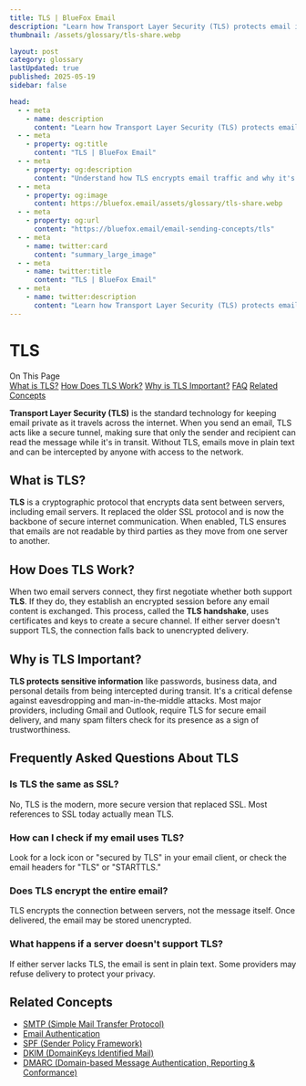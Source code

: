 ```yaml
---
title: TLS | BlueFox Email
description: "Learn how Transport Layer Security (TLS) protects email in transit, why it matters for privacy, and how it fits into modern email security."
thumbnail: /assets/glossary/tls-share.webp

layout: post
category: glossary
lastUpdated: true
published: 2025-05-19
sidebar: false

head:
  - - meta
    - name: description
      content: "Learn how Transport Layer Security (TLS) protects email in transit, why it matters for privacy, and how it fits into modern email security."
  - - meta
    - property: og:title
      content: "TLS | BlueFox Email"
  - - meta
    - property: og:description
      content: "Understand how TLS encrypts email traffic and why it's essential for secure communication."
  - - meta
    - property: og:image
      content: https://bluefox.email/assets/glossary/tls-share.webp
  - - meta
    - property: og:url
      content: "https://bluefox.email/email-sending-concepts/tls"
  - - meta
    - name: twitter:card
      content: "summary_large_image"
  - - meta
    - name: twitter:title
      content: "TLS | BlueFox Email"
  - - meta
    - name: twitter:description
      content: "Learn how Transport Layer Security (TLS) protects email in transit, why it matters for privacy, and how it fits into modern email security."
---
```


# TLS

<div class="page-nav">
  <div class="page-nav-title">On This Page</div>
  <div class="page-nav-items">
    <a href="#what-is-tls">What is TLS?</a>
    <a href="#how-does-tls-work">How Does TLS Work?</a>
    <a href="#why-is-tls-important">Why is TLS Important?</a>
    <a href="#frequently-asked-questions-about-tls">FAQ</a>
    <a href="#related-concepts">Related Concepts</a>
  </div>
</div>

**Transport Layer Security (TLS)** is the standard technology for keeping email private as it travels across the internet. When you send an email, TLS acts like a secure tunnel, making sure that only the sender and recipient can read the message while it's in transit. Without TLS, emails move in plain text and can be intercepted by anyone with access to the network.

## <a id="what-is-tls"></a>What is TLS?

**TLS** is a cryptographic protocol that encrypts data sent between servers, including email servers. It replaced the older SSL protocol and is now the backbone of secure internet communication. When enabled, TLS ensures that emails are not readable by third parties as they move from one server to another.

## <a id="how-does-tls-work"></a>How Does TLS Work?

When two email servers connect, they first negotiate whether both support **TLS**. If they do, they establish an encrypted session before any email content is exchanged. This process, called the **TLS handshake**, uses certificates and keys to create a secure channel. If either server doesn't support TLS, the connection falls back to unencrypted delivery.

## <a id="why-is-tls-important"></a>Why is TLS Important?

**TLS protects sensitive information** like passwords, business data, and personal details from being intercepted during transit. It's a critical defense against eavesdropping and man-in-the-middle attacks. Most major providers, including Gmail and Outlook, require TLS for secure email delivery, and many spam filters check for its presence as a sign of trustworthiness.

## <a id="frequently-asked-questions-about-tls"></a>Frequently Asked Questions About TLS

### Is TLS the same as SSL?
No, TLS is the modern, more secure version that replaced SSL. Most references to SSL today actually mean TLS.

### How can I check if my email uses TLS?
Look for a lock icon or "secured by TLS" in your email client, or check the email headers for "TLS" or "STARTTLS."

### Does TLS encrypt the entire email?
TLS encrypts the connection between servers, not the message itself. Once delivered, the email may be stored unencrypted.

### What happens if a server doesn't support TLS?
If either server lacks TLS, the email is sent in plain text. Some providers may refuse delivery to protect your privacy.

## <a id="related-concepts"></a>Related Concepts

- [SMTP (Simple Mail Transfer Protocol)](/email-sending-concepts/smtp)
- [Email Authentication](/email-sending-concepts/email-authentication)
- [SPF (Sender Policy Framework)](/email-sending-concepts/spf)
- [DKIM (DomainKeys Identified Mail)](/email-sending-concepts/dkim)
- [DMARC (Domain-based Message Authentication, Reporting & Conformance)](/email-sending-concepts/dmarc)

<GlossaryCTA />